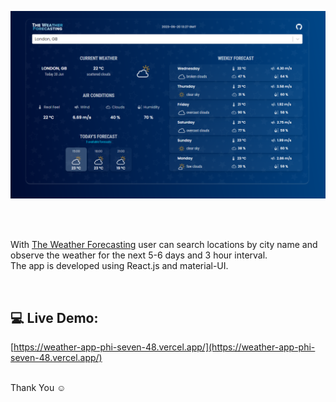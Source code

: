 ![Application screenshot](./public/screenshot.png)

<br/>
<br/>

With [The Weather Forecasting](https://weather-app-phi-seven-48.vercel.app/) user can search locations by city name and observe the weather for the next 5-6 days and 3 hour interval.
<br />
The app is developed using React.js and material-UI.

<br/>

## 💻 Live Demo:

[https://weather-app-phi-seven-48.vercel.app/](https://weather-app-phi-seven-48.vercel.app/)

<br/>
Thank You ☺
